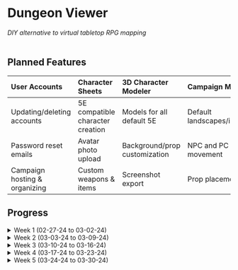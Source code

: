 # Dungeon Viewer
*DIY alternative to virtual tabletop RPG mapping*<br><br>
## Planned Features
| User Accounts | Character Sheets | 3D Character Modeler | Campaign Mapping |
| :- | :- | :- | :- |
| Updating/deleting accounts | 5E compatible character creation | Models for all default 5E | Default landscapes/interiors |
| Password reset emails | Avatar photo upload | Background/prop customization | NPC and PC movement |
| Campaign hosting & organizing | Custom weapons & items | Screenshot export | Prop placement |

## Progress
<details>
<summary>Week 1 (02-27-24 to 03-02-24)</summary>
 
* Established PHP routing and basic error handling
* Initial CSS setup
* Created reuseable header & footer elements
* Preliminary signup, signin, and signout pages & backend completed
  * Salt & hash user passwords
  * Sanitize user input against HTML & SQL sensitive characters
</details>


<details>
<summary>Week 2 (03-03-24 to 03-09-24)</summary>
 
* Created pages for users to update account info
* Started character sheet creation form
* Website licensing info, privacy policy, and about page
  * CC-BY-4.0 license of D&D 5E content & WotC Fan Content Policy
</details>


<details>
<summary>Week 3 (03-10-24 to 03-16-24)</summary>
 
* Finished character sheet creation form and database connection
* Dynamically display character sheet info and avatar on main character list page
* Set up threeJS via unpkg.com CDN
</details>


<details>
<summary>Week 4 (03-17-24 to 03-23-24)</summary>
 
* Created sample character, castle, house, and tree GLB files for character modeler
* Created lil-gui interface for changing scene elements in character modeler
* Added character stat editing and touched up character list styling
* Testing file upload for character avatars
* Set up MVC files for campaigns
</details>

<details>
<summary>Week 5 (03-24-24 to 03-30-24)</summary>

* Backend and SQL set up for hosting, joining, and playing campaigns
* General style and error fixes (catching ArgmentCountError)
</details>
